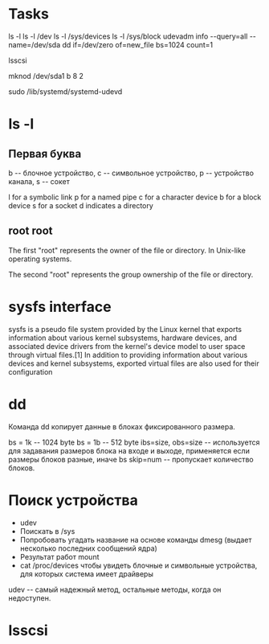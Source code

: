 # Tasks

ls -l
ls -l /dev
ls -l /sys/devices
ls -l /sys/block
udevadm info --query=all --name=/dev/sda
dd if=/dev/zero of=new_file bs=1024 count=1

<!-- Диски -->
<!-- префикс sd соответствует диску SCSI -- small computer system interface -->
lsscsi

mknod /dev/sda1 b 8 2

sudo /lib/systemd/systemd-udevd

# ls -l

## Первая буква

b -- блочное устройство,
c -- символьное устройство,
p -- устройство канала,
s -- сокет

l for a symbolic link
p for a named pipe
c for a character device
b for a block device
s for a socket
d indicates a directory

## root root

The first "root" represents the owner of the file or directory. In Unix-like operating systems.

The second "root" represents the group ownership of the file or directory.

# sysfs interface

sysfs is a pseudo file system provided by the Linux kernel that exports information about various kernel subsystems, hardware devices, and associated device drivers from the kernel's device model to user space through virtual files.[1] In addition to providing information about various devices and kernel subsystems, exported virtual files are also used for their configuration

# dd

Команда dd копирует данные в блоках фиксированного размера.

bs = 1k -- 1024 byte
bs = 1b -- 512 byte
ibs=size, obs=size -- используется для задавания размеров блока на входе и выходе, применяется если размеры блоков разные, иначе bs
skip=num -- пропускает количество блоков.

# Поиск устройства

- udev
- Поискать в /sys
- Попробовать угадать название на основе команды dmesg (выдает несколько последних сообщений ядра)
- Результат работ mount
- cat /proc/devices чтобы увидеть блочные и символьные устройства, для которых система имеет драйверы

udev -- самый надежный метод, остальные методы, когда он недоступен.
<!-- udevadm info --name=/dev/ttyS1 -->

# lsscsi